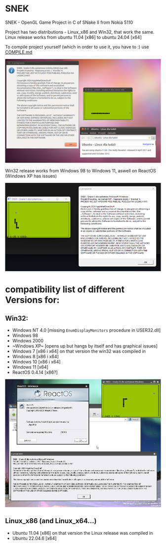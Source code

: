 # SNEK
SNEK - OpenGL Game Project in C of SNake II from Nokia 5110

Project has two distributions - Linux_x86 and Win32, that work the same.
Linux release works from ubuntu 11.04 [x86] to ubuntu 24.04 [x64]

To compile project yourself (which in order to use it, you have to :) use <a href="https://github.com/ApplehatDot/SNEK/blob/main/docs%2FCOMPILE.md">COMPILE.md</a>

<img src="source/images/ubuntuSNEK.png">

Win32 release works from Windows 98 to Windows 11, aswell on ReactOS (Windows XP has issues)

<img src="source/images/windowsSNEK.png">

# compatibility list of different Versions for:
## Win32:
- Windows NT 4.0 [missing `EnumDisplayMonitors` procedure in USER32.dll]
- Windows 98
- Windows 2000
- ~Windows XP~ [opens up but hangs by itself and has graphical issues]
- Windows 7 [x86 i x64] on that version the win32 was compiled in
- Windows 8 [x86 i x64]
- Windows 10 [x86 i x64]
- Windows 11 [x64]
- ReactOS 0.4.14 [x86?]
<img src="source/images/ReactOS.png">

## Linux_x86 (and Linux_x64...)
- Ubuntu 11.04 [x86] on that version the Linux release was compiled in
- Ubuntu 22.04.6 [x64] 

